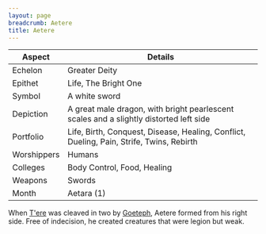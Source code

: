 ```yaml
---
layout: page
breadcrumb: Aetere
title: Aetere
---
```


Aspect | Details
--- | ---
Echelon | Greater Deity
Epithet | Life, The Bright One
Symbol | A white sword
Depiction | A great male dragon, with bright pearlescent scales and a slightly distorted left side
Portfolio | Life, Birth, Conquest, Disease, Healing, Conflict, Dueling, Pain, Strife, Twins, Rebirth
Worshippers | Humans
Colleges | Body Control, Food, Healing
Weapons | Swords
Month | Aetara (1)

When [T'ere](tere) was cleaved in two by [Goeteph](goeteph), Aetere formed from his right side.  Free of indecision, he created creatures that were legion but weak.
